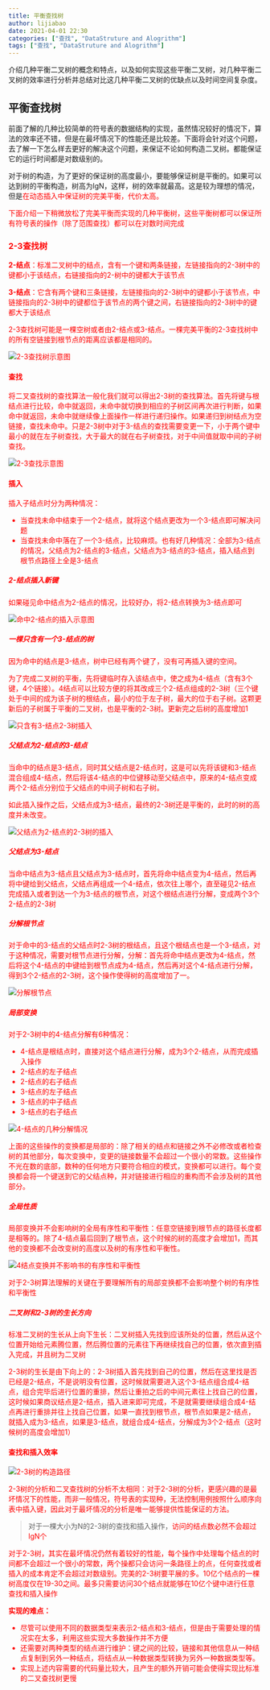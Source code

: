 ```yaml
---
title: 平衡查找树
author: lijiabao
date: 2021-04-01 22:30
categories: ["查找", "DataStruture and Alogrithm"]
tags: ["查找", "DataStruture and Alogrithm"]
---
```


介绍几种平衡二叉树的概念和特点，以及如何实现这些平衡二叉树，对几种平衡二叉树的效率进行分析并总结对比这几种平衡二叉树的优缺点以及时间空间复杂度。

## 平衡查找树

前面了解的几种比较简单的符号表的数据结构的实现，虽然情况较好的情况下，算法的效率还不错，但是在最坏情况下的性能还是比较差。下面将会针对这个问题，去了解一下怎么样去更好的解决这个问题，来保证不论如何构造二叉树。都能保证它的运行时间都是对数级别的。

对于树的构造，为了更好的保证树的高度最小，要能够保证树是平衡的。如果可以达到树的平衡构造，树高为lgN，这样，树的效率就最高。这是较为理想的情况，但是<font color='red'>在动态插入中保证树的完美平衡，代价太高。

下面介绍一下稍微放松了完美平衡而实现的几种平衡树，这些平衡树都可以保证所有符号表的操作（除了范围查找）都可以在对数时间完成

### 2-3查找树

**2-结点**：标准二叉树中的结点，含有一个键和两条链接，左链接指向的2-3树中的键都小于该结点，右链接指向的2-树中的键都大于该节点

**3-结点**：它含有两个键和三条链接，左链接指向的2-3树中的键都小于该节点，中链接指向的2-3树中的键都位于该节点的两个键之间，右链接指向的2-3树中的键都大于该结点

2-3查找树可能是一棵空树或者由2-结点或3-结点。一棵完美平衡的2-3查找树中的所有空链接到根节点的距离应该都是相同的。

![2-3查找树示意图](https://cdn.jsdelivr.net/gh/li-jiabao/NoteImg@main/img/2-3%E6%9F%A5%E6%89%BE%E6%A0%91%E7%A4%BA%E6%84%8F%E5%9B%BE.png)

#### 查找

将二叉查找树的查找算法一般化我们就可以得出2-3树的查找算法。首先将键与根结点进行比较，命中就返回，未命中就切换到相应的子树区间再次进行判断，如果命中就返回，未命中就继续像上面操作一样进行递归操作。如果递归到树结点为空链接，查找未命中。只是2-3树中对于3-结点的查找需要变更一下，小于两个键中最小的就在左子树查找，大于最大的就在右子树查找，对于中间值就取中间的子树查找。

![2-3查找示意图](https://cdn.jsdelivr.net/gh/li-jiabao/NoteImg@main/img/2-3%E6%A0%91%E6%9F%A5%E6%89%BE%E7%A4%BA%E6%84%8F%E5%9B%BE.png)

#### 插入

插入子结点时分为两种情况：

- 当查找未命中结束于一个2-结点，就将这个结点更改为一个3-结点即可解决问题
- 当查找未命中落在了一个3-结点，比较麻烦。也有好几种情况：全部为3-结点的情况，父结点为2-结点的3-结点，父结点为3-结点的3-结点，插入结点到根节点路径上全是3-结点

##### 2-结点插入新键

如果碰见命中结点为2-结点的情况，比较好办，将2-结点转换为3-结点即可

![命中2-结点的插入示意图](https://cdn.jsdelivr.net/gh/li-jiabao/NoteImg@main/img/2-3%E6%8F%92%E5%85%A5%E4%B9%8B%E5%91%BD%E4%B8%AD2-%E7%BB%93%E7%82%B9.png)

##### 一棵只含有一个3-结点的树

因为命中的结点是3-结点，树中已经有两个键了，没有可再插入键的空间。

为了完成二叉树的平衡，先将键临时存入该结点中，使之成为4-结点（含有3个键，4个链接）。4结点可以比较方便的将其改成三个2-结点组成的2-3树（三个键处于中间的成为该子树的根结点，最小的位于左子树，最大的位于右子树。这颗更新后的子树属于平衡的二叉树，也是平衡的2-3树。更新完之后树的高度增加1

![只含有3-结点2-3树插入](https://cdn.jsdelivr.net/gh/li-jiabao/NoteImg@main/img/%E5%8F%AA%E5%90%AB%E6%9C%893-%E7%BB%93%E7%82%B9%E7%9A%842-3%E6%A0%91%E6%8F%92%E5%85%A5.png)

##### 父结点为2-结点的3-结点

当命中的结点是3-结点，同时其父结点是2-结点时，这是可以先将该键和3-结点混合组成4-结点，然后将该4-结点的中位键移动至父结点中，原来的4-结点变成两个2-结点分别位于父结点的中间子树和右子树。

如此插入操作之后，父结点成为3-结点，最终的2-3树还是平衡的，此时的树的高度并未改变。

![父结点为2-结点的2-3树的插入](https://cdn.jsdelivr.net/gh/li-jiabao/NoteImg@main/img/%E7%88%B6%E7%BB%93%E7%82%B9%E4%B8%BA2-%E7%BB%93%E7%82%B9%E7%9A%842-3%E6%A0%91%E6%8F%92%E5%85%A5.png)

##### 父结点为3-结点

当命中结点为3-结点且父结点为3-结点时，首先将命中结点变为4-结点，然后再将中键给到父结点，父结点再组成一个4-结点，依次往上哪个，直至碰见2-结点完成插入或者到达一个为3-结点的根节点，对这个根结点进行分解，变成两个3个2-结点的2-3树

##### 分解根节点

对于命中的3-结点的父结点时2-3树的根结点，且这个根结点也是一个3-结点，对于这种情况，需要对根节点进行分解，分解：首先将命中结点更改为4-结点，然后将这个4-结点的中键给到根节点成为4-结点，然后再对这个4-结点进行分解，得到3个2-结点的2-3树，这个操作使得树的高度增加了一。

![分解根节点](https://cdn.jsdelivr.net/gh/li-jiabao/NoteImg@main/img/%E5%88%86%E8%A7%A3%E6%A0%B9%E8%8A%82%E7%82%B9%E6%8F%92%E5%85%A5%E5%92%8C3-%E7%88%B6%E7%BB%93%E7%82%B9%E7%9A%843-%E7%BB%93%E7%82%B9%E6%8F%92%E5%85%A5.png)

##### 局部变换

对于2-3树中的4-结点分解有6种情况：

- 4-结点是根结点时，直接对这个结点进行分解，成为3个2-结点，从而完成插入操作
- 2-结点的左子结点
- 2-结点的右子结点
- 3-结点的左子结点
- 3-结点的中子结点
- 3-结点的右子结点

![4-结点的几种分解情况](https://cdn.jsdelivr.net/gh/li-jiabao/NoteImg@main/img/2-3%E6%A0%91%E7%9A%84%E5%AF%B9%E4%BA%8E4-%E7%BB%93%E7%82%B9%E5%88%86%E8%A7%A3%E6%83%85%E5%86%B5%E6%B1%87%E6%80%BB.png)

上面的这些操作的变换都是局部的：除了相关的结点和链接之外不必修改或者检查树的其他部分，每次变换中，变更的链接数量不会超过一个很小的常数。这些操作不光在数的底部，数种的任何地方只要符合相应的模式，变换都可以进行。每个变换都会将一个键送到它的父结点种，并对链接进行相应的重构而不会涉及树的其他部分。

##### 全局性质

局部变换并不会影响树的全局有序性和平衡性：任意空链接到根节点的路径长度都是相等的。除了4-结点最后回到了根节点，这个时候的树的高度才会增加1，而其他的变换都不会改变树的高度以及树的有序性和平衡性。

![4结点变换并不影响书的有序性和平衡性](https://cdn.jsdelivr.net/gh/li-jiabao/NoteImg@main/img/4-%E7%BB%93%E7%82%B9%E5%88%86%E8%A7%A3.png)

<font color='red'>对于2-3树算法理解的关键在于要理解所有的局部变换都不会影响整个树的有序性和平衡性</font>

##### 二叉树和2-3树的生长方向

<font color='red'>标准二叉树的生长从上向下生长</font>：二叉树插入先找到应该所处的位置，然后从这个位置开始给元素腾位置，然后腾位置的元素往下再继续找自己的位置，依次直到插入完成，并且树为二叉树

<font color='red'>2-3树的生长是由下向上的</font>：2-3树插入首先找到自己的位置，然后在这里找是否已经是2-结点，不是说明没有位置，这时候就需要进入这个3-结点组合成4-结点，组合完毕后进行位置的重排，然后让重拍之后的中间元素往上找自己的位置，这时候如果商议结点是2-结点，插入进来即可完成，不是就需要继续组合成4-结点再进行重排并往上找自己位置，如果一直找到根节点，根节点如果是2-结点，就插入成为3-结点，如果是3-结点，就组合成4-结点，分解成为3个2-结点（这时候树的高度会增加1）

#### 查找和插入效率

![2-3树的构造路径](https://cdn.jsdelivr.net/gh/li-jiabao/NoteImg@main/img/2-3%E6%A0%91%E7%9A%84%E6%9E%84%E9%80%A0%E8%B7%AF%E5%BE%84.png)

2-3树的分析和二叉查找树的分析不太相同：对于2-3树的分析，更感兴趣的是最坏情况下的性能，而非一般情况，符号表的实现种，无法控制用例按照什么顺序向表中插入键，因此对于最坏情况的分析是唯一能够提供性能保证的方法。

> 对于一棵大小为N的2-3树的查找和插入操作，<font color='red'>访问的结点数必然不会超过lgN个</font>

对于2-3树，其实在最坏情况仍然有着较好的性能，每个操作中处理每个结点的时间都不会超过一个很小的常数，两个操都只会访问一条路径上的点，<font color='red'>任何查找或者插入的成本肯定不会超过对数级别</font>。完美的2-3树要平展的多。<font color='red'>10亿个结点的一棵树高度仅在19-30之间</font>。最多只需要访问30个结点就能够在10亿个键中进行任意查找和插入操作

**<font color='red'>实现的难点：</font>**

- 尽管可以使用不同的数据类型来表示2-结点和3-结点，但是由于需要处理的情况实在太多，利用这些实现大多数操作并不方便
- 还需要对两种类型的结点进行维护：键之间的比较，链接和其他信息从一种结点复制到另外一种结点，将结点从一种数据类型转换为另外一种数据类型等。
- 实现上述内容需要的代码量比较大，且产生的额外开销可能会使得实现比标准的二叉查找树更慢

